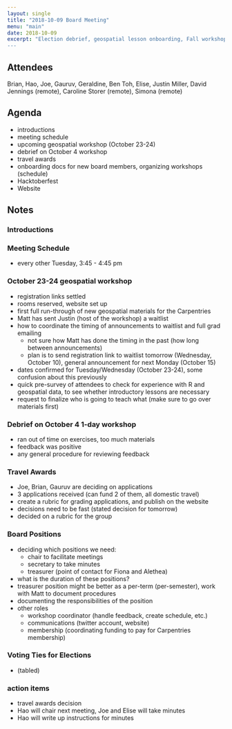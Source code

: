 ```yaml
---
layout: single
title: "2018-10-09 Board Meeting"
menu: "main"
date: 2018-10-09
excerpt: "Election debrief, geospatial lesson onboarding, Fall workshops
---
```


## Attendees
Brian, Hao, Joe, Gauruv, Geraldine, Ben Toh, Elise, Justin Miller, David Jennings (remote), Caroline Storer (remote), Simona (remote)

## Agenda
* introductions
* meeting schedule
* upcoming geospatial workshop (October 23-24)
* debrief on October 4 workshop
* travel awards
* onboarding docs for new board members, organizing workshops (schedule)
* Hacktoberfest
* Website


## Notes

### Introductions

### Meeting Schedule
* every other Tuesday, 3:45 - 4:45 pm

### October 23-24 geospatial workshop
* registration links settled
* rooms reserved, website set up
* first full run-through of new geospatial materials for the Carpentries
* Matt has sent Justin (host of the workshop) a waitlist
* how to coordinate the timing of announcements to waitlist and full grad emailing
  - not sure how Matt has done the timing in the past (how long between announcements)
  - plan is to send registration link to waitlist tomorrow (Wednesday, October 10), general announcement for next Monday (October 15)
* dates confirmed for Tuesday/Wednesday (October 23-24), some confusion about this previously
* quick pre-survey of attendees to check for experience with R and geospatial data, to see whether introductory lessons are necessary
* request to finalize who is going to teach what (make sure to go over materials first)

### Debrief on October 4 1-day workshop
* ran out of time on exercises, too much materials
* feedback was positive
* any general procedure for reviewing feedback

### Travel Awards
* Joe, Brian, Gauruv are deciding on applications
* 3 applications received (can fund 2 of them, all domestic travel)
* create a rubric for grading applications, and publish on the website
* decisions need to be fast (stated decision for tomorrow)
* decided on a rubric for the group

### Board Positions
* deciding which positions we need:
  - chair to facilitate meetings
  - secretary to take minutes
  - treasurer (point of contact for Fiona and Alethea)
* what is the duration of these positions?
* treasurer position might be better as a per-term (per-semester), work with Matt to document procedures
* documenting the responsibilities of the position
* other roles
  - workshop coordinator (handle feedback, create schedule, etc.)
  - communications (twitter account, website)
  - membership (coordinating funding to pay for Carpentries membership)

### Voting Ties for Elections
* (tabled)

### action items
* travel awards decision
* Hao will chair next meeting, Joe and Elise will take minutes
* Hao will write up instructions for minutes
